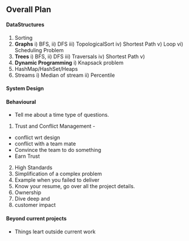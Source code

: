 ## Overall Plan

#### DataStructures
1. Sorting
2. **Graphs**
i) BFS, ii) DFS iii) TopologicalSort iv) Shortest Path v) Loop vi) Scheduling Problem
3. **Trees**
i) BFS, ii) DFS iii) Traversals iv) Shortest Path v) 
4. **Dynamic Programming**
i) Knapsack problem
5. HashMap/HashSet/Heaps
6. Streams
i) Median of stream ii) Percentile

#### System Design

#### Behavioural
- Tell me about a time type of questions.
1. Trust and Conflict Management - 
- conflict wrt design
- conflict with a team mate
- Convince the team to do something
- Earn Trust
2. High Standards
3. Simplification of a complex problem
4. Example when you failed to deliver
6. Know your resume, go over all the project details.
7. Ownership
8. Dive deep and 
9. customer impact


#### Beyond current projects
- Things leart outside current work 
